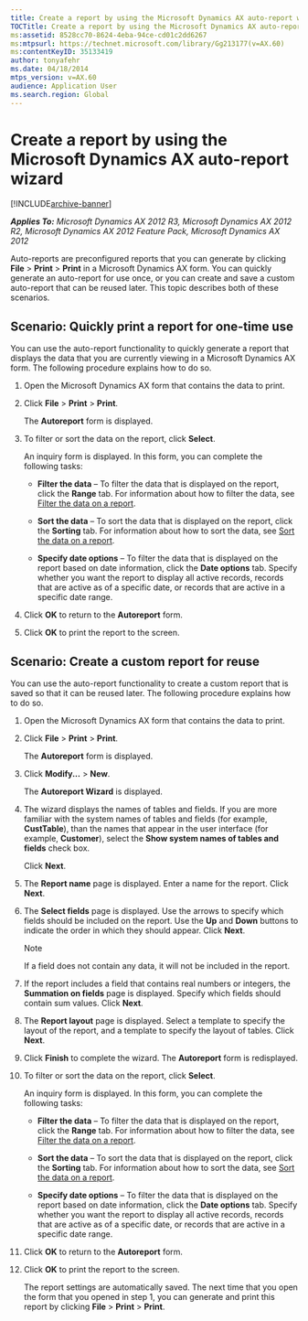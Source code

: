 ```yaml
---
title: Create a report by using the Microsoft Dynamics AX auto-report wizard
TOCTitle: Create a report by using the Microsoft Dynamics AX auto-report wizard
ms:assetid: 8528cc70-8624-4eba-94ce-cd01c2dd6267
ms:mtpsurl: https://technet.microsoft.com/library/Gg213177(v=AX.60)
ms:contentKeyID: 35133419
author: tonyafehr
ms.date: 04/18/2014
mtps_version: v=AX.60
audience: Application User
ms.search.region: Global
---
```


# Create a report by using the Microsoft Dynamics AX auto-report wizard 


[!INCLUDE[archive-banner](includes/archive-banner.md)]


_**Applies To:** Microsoft Dynamics AX 2012 R3, Microsoft Dynamics AX 2012 R2, Microsoft Dynamics AX 2012 Feature Pack, Microsoft Dynamics AX 2012_

Auto-reports are preconfigured reports that you can generate by clicking **File** \> **Print** \> **Print** in a Microsoft Dynamics AX form. You can quickly generate an auto-report for use once, or you can create and save a custom auto-report that can be reused later. This topic describes both of these scenarios.

## Scenario: Quickly print a report for one-time use

You can use the auto-report functionality to quickly generate a report that displays the data that you are currently viewing in a Microsoft Dynamics AX form. The following procedure explains how to do so.

1.  Open the Microsoft Dynamics AX form that contains the data to print.

2.  Click **File** \> **Print** \> **Print**.
    
    The **Autoreport** form is displayed.

3.  To filter or sort the data on the report, click **Select**.
    
    An inquiry form is displayed. In this form, you can complete the following tasks:
    
      - **Filter the data** – To filter the data that is displayed on the report, click the **Range** tab. For information about how to filter the data, see [Filter the data on a report](filter-the-data-on-a-report.md).
    
      - **Sort the data** – To sort the data that is displayed on the report, click the **Sorting** tab. For information about how to sort the data, see [Sort the data on a report](sort-the-data-on-a-report.md).
    
      - **Specify date options** – To filter the data that is displayed on the report based on date information, click the **Date options** tab. Specify whether you want the report to display all active records, records that are active as of a specific date, or records that are active in a specific date range.

4.  Click **OK** to return to the **Autoreport** form.

5.  Click **OK** to print the report to the screen.

## Scenario: Create a custom report for reuse

You can use the auto-report functionality to create a custom report that is saved so that it can be reused later. The following procedure explains how to do so.

1.  Open the Microsoft Dynamics AX form that contains the data to print.

2.  Click **File** \> **Print** \> **Print**.
    
    The **Autoreport** form is displayed.

3.  Click **Modify...** \> **New**.
    
    The **Autoreport Wizard** is displayed.

4.  The wizard displays the names of tables and fields. If you are more familiar with the system names of tables and fields (for example, **CustTable**), than the names that appear in the user interface (for example, **Customer**), select the **Show system names of tables and fields** check box.
    
    Click **Next**.

5.  The **Report name** page is displayed. Enter a name for the report. Click **Next**.

6.  The **Select fields** page is displayed. Use the arrows to specify which fields should be included on the report. Use the **Up** and **Down** buttons to indicate the order in which they should appear. Click **Next**.
    

    > [!NOTE]
    > <P>If a field does not contain any data, it will not be included in the report.</P>



7.  If the report includes a field that contains real numbers or integers, the **Summation on fields** page is displayed. Specify which fields should contain sum values. Click **Next**.

8.  The **Report layout** page is displayed. Select a template to specify the layout of the report, and a template to specify the layout of tables. Click **Next**.

9.  Click **Finish** to complete the wizard. The **Autoreport** form is redisplayed.

10. To filter or sort the data on the report, click **Select**.
    
    An inquiry form is displayed. In this form, you can complete the following tasks:
    
      - **Filter the data** – To filter the data that is displayed on the report, click the **Range** tab. For information about how to filter the data, see [Filter the data on a report](filter-the-data-on-a-report.md).
    
      - **Sort the data** – To sort the data that is displayed on the report, click the **Sorting** tab. For information about how to sort the data, see [Sort the data on a report](sort-the-data-on-a-report.md).
    
      - **Specify date options** – To filter the data that is displayed on the report based on date information, click the **Date options** tab. Specify whether you want the report to display all active records, records that are active as of a specific date, or records that are active in a specific date range.

11. Click **OK** to return to the **Autoreport** form.

12. Click **OK** to print the report to the screen.
    
    The report settings are automatically saved. The next time that you open the form that you opened in step 1, you can generate and print this report by clicking **File** \> **Print** \> **Print**.

  


